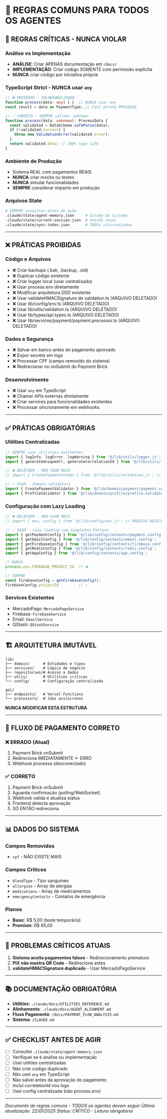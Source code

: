 # 🤖 REGRAS COMUNS PARA TODOS OS AGENTES

## 🔴 REGRAS CRÍTICAS - NUNCA VIOLAR

### **Análise vs Implementação**
- **ANÁLISE**: Criar APENAS documentação em `/docs/`
- **IMPLEMENTAÇÃO**: Criar código SOMENTE com permissão explícita
- **NUNCA** criar código por iniciativa própria

### **TypeScript Strict - NUNCA usar `any`**
```typescript
// ❌ PROIBIDO - VULNERABILIDADE
function process(data: any) { }  // NUNCA usar any
const result = data as PaymentType; // Cast direto PROIBIDO

// ✅ CORRETO - SEMPRE validar unknown
function process(data: unknown): ProcessData {
  const validated = DataSchema.safeParse(data);
  if (!validated.success) {
    throw new ValidationError(validated.error);
  }
  return validated.data; // 100% type safe
}
```

### **Ambiente de Produção**
- Sistema REAL com pagamentos REAIS
- **NUNCA** criar mocks ou testes
- **NUNCA** simular funcionalidades
- **SEMPRE** considerar impacto em produção

### **Arquivos State**
```bash
# SEMPRE consultar antes de ação
.claude/state/agent-memory.json     # Estado do sistema
.claude/state/current-session.json  # Sessão atual
.claude/state/sync-todos.json       # TODOs sincronizados
```

---

## ❌ PRÁTICAS PROIBIDAS

### **Código e Arquivos**
- ❌ Criar backups (.bak, .backup, .old)
- ❌ Duplicar código existente
- ❌ Criar logger local (usar centralizado)
- ❌ Usar process.env diretamente
- ❌ Modificar arquitetura DDD existente
- ❌ Usar validateHMACSignature de validation.ts (ARQUIVO DELETADO)
- ❌ Usar lib/config/env.ts (ARQUIVO DELETADO)
- ❌ Usar lib/utils/validation.ts (ARQUIVO DELETADO)
- ❌ Usar lib/types/api.types.ts (ARQUIVO DELETADO)
- ❌ Usar lib/services/payment/payment.processor.ts (ARQUIVO DELETADO)

### **Dados e Segurança**
- ❌ Salvar em banco antes do pagamento aprovado
- ❌ Expor secrets em logs
- ❌ Processar CPF (campo removido do sistema)
- ❌ Redirecionar no onSubmit do Payment Brick

### **Desenvolvimento**
- ❌ Usar `any` em TypeScript
- ❌ Chamar APIs externas diretamente
- ❌ Criar services para funcionalidades existentes
- ❌ Processar síncronamente em webhooks

---

## ✅ PRÁTICAS OBRIGATÓRIAS

### **Utilities Centralizadas**
```typescript
// SEMPRE usar utilities existentes
import { logInfo, logError, logWarning } from '@/lib/utils/logger.js';
import { generateUniqueUrl, generateCorrelationId } from '@/lib/utils/ids.js';

// ❌ DELETADO - NÃO USAR MAIS
// import { CreatePaymentSchema } from '@/lib/utils/validation.js'; // ARQUIVO DELETADO

// ✅ USAR - Domain validators
import { CreatePaymentValidator } from '@/lib/domain/payment/payment.validators';
import { ProfileValidator } from '@/lib/domain/profile/profile.validators';
```

### **Configuração com Lazy Loading**
```typescript
// ❌ DELETADO - NÃO USAR MAIS
// import { env, config } from '@/lib/config/env.js'; // ARQUIVO DELETADO

// ✅ USAR - Lazy loading com Singleton Pattern
import { getPaymentConfig } from '@/lib/config/contexts/payment.config';
import { getEmailConfig } from '@/lib/config/contexts/email.config';
import { getFirebaseConfig } from '@/lib/config/contexts/firebase.config';
import { getRedisConfig } from '@/lib/config/contexts/redis.config';
import { getAppConfig } from '@/lib/config/contexts/app.config';

// NUNCA
process.env.FIREBASE_PROJECT_ID  // ❌

// SEMPRE
const firebaseConfig = getFirebaseConfig();
firebaseConfig.projectId         // ✅
```

### **Services Existentes**
- MercadoPago: `MercadoPagoService`
- Firebase: `FirebaseService`  
- Email: `EmailService`
- QStash: `QStashService`

---

## 🏗️ ARQUITETURA IMUTÁVEL

```
lib/
├── domain/      # Entidades e tipos
├── services/    # Lógica de negócio
├── repositories/# Acesso a dados
├── utils/       # Utilities críticas
└── config/      # Configuração centralizada

api/
├── endpoints/   # Vercel Functions
└── processors/  # Jobs assíncronos
```

**NUNCA MODIFICAR ESTA ESTRUTURA**

---

## 🔄 FLUXO DE PAGAMENTO CORRETO

### **❌ ERRADO (Atual)**
1. Payment Brick onSubmit
2. Redireciona IMEDIATAMENTE ← ERRO
3. Webhook processa (desconectado)

### **✅ CORRETO**
1. Payment Brick onSubmit
2. Aguarda confirmação (polling/WebSocket)
3. Webhook valida e atualiza status
4. Frontend detecta aprovação
5. SÓ ENTÃO redireciona

---

## 📊 DADOS DO SISTEMA

### **Campos Removidos**
- `cpf` - NÃO EXISTE MAIS

### **Campos Críticos**
- `bloodType` - Tipo sanguíneo
- `allergies` - Array de alergias
- `medications` - Array de medicamentos
- `emergencyContacts` - Contatos de emergência

### **Planos**
- **Basic**: R$ 5,00 (teste temporário)
- **Premium**: R$ 85,00

---

## 🚨 PROBLEMAS CRÍTICOS ATUAIS

1. **Sistema aceita pagamentos falsos** - Redirecionamento prematuro
2. **PIX não mostra QR Code** - Redireciona antes
3. **validateHMACSignature duplicado** - Usar MercadoPagoService

---

## 📚 DOCUMENTAÇÃO OBRIGATÓRIA

- **Utilities**: `.claude/docs/UTILITIES_REFERENCE.md`
- **Alinhamento**: `.claude/docs/AGENT_ALIGNMENT.md`
- **Fluxo Pagamento**: `/docs/PAYMENT_FLOW_ANALYSIS.md`
- **Sistema**: `/CLAUDE.md`

---

## ✅ CHECKLIST ANTES DE AGIR

- [ ] Consultei `.claude/state/agent-memory.json`
- [ ] Verifiquei se é análise ou implementação
- [ ] Usei utilities centralizadas
- [ ] Não criei código duplicado
- [ ] Não usei `any` em TypeScript
- [ ] Não salvei antes da aprovação do pagamento
- [ ] Incluí correlationId nos logs
- [ ] Usei config centralizada (não process.env)

---

*Documento de regras comuns - TODOS os agentes devem seguir*
*Última atualização: 22/01/2025*
*Status: CRÍTICO - Leitura obrigatória*
